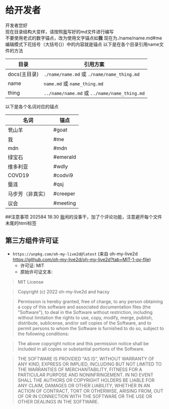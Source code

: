 # 给开发者
开发者您好  
现在目录结构大变样，请按照[我](./name/name.md#me)写好的md文件进行编写  
不要使用老式的数字锚点，改为使用文字锚点如**我** 现在为./name/name.md#me  
编辑模式下花括号（大括号{}）中的内容就是锚点
以下是在各个目录引用name文件的方法   

| 目录        | 引用方案                                        |
|-----------|---------------------------------------------|
| docs(主目录) | `./name/name.md` 或 `./name/name_thing.md`   |
| name      | `name.md` 或 `name_thing.md`                 |
| thing     | `../name/name.md` 或 `../name/name_thing.md` |

以下是各个名词对应的锚点


| 名词       | 锚点       |
|----------|----------|
| 茕山羊      | #goat    |
| 我        | #me      |
| mdn      | #mdn     |
| 绿宝石      | #emerald |
| 维多利亚     | #wdly    |
| COVD19   | #codvi9  |
| 蜃涟       | #qsj     |
| 马步芳（非真实） | #creeper |
| 议会       | #meeting |

##注意事项
202584 18:30 [我](name/name.md#mdn)闲的没事干，加了个评论功能，注意避开每个文件末尾的html标签

## 第三方组件许可证

- `https://unpkg.com/oh-my-live2d@latest` (来自 oh-my-live2d https://github.com/oh-my-live2d/oh-my-live2d?tab=MIT-1-ov-file)  
  - 许可证: MIT  
  - 原始许可证文本:  
>MIT License

>Copyright (c) 2022 oh-my-live2d and hacxy

>Permission is hereby granted, free of charge, to any person obtaining a copy
of this software and associated documentation files (the "Software"), to deal
in the Software without restriction, including without limitation the rights
to use, copy, modify, merge, publish, distribute, sublicense, and/or sell
copies of the Software, and to permit persons to whom the Software is
furnished to do so, subject to the following conditions:

>The above copyright notice and this permission notice shall be included in all
copies or substantial portions of the Software.

>THE SOFTWARE IS PROVIDED "AS IS", WITHOUT WARRANTY OF ANY KIND, EXPRESS OR
IMPLIED, INCLUDING BUT NOT LIMITED TO THE WARRANTIES OF MERCHANTABILITY,
FITNESS FOR A PARTICULAR PURPOSE AND NONINFRINGEMENT. IN NO EVENT SHALL THE
AUTHORS OR COPYRIGHT HOLDERS BE LIABLE FOR ANY CLAIM, DAMAGES OR OTHER
LIABILITY, WHETHER IN AN ACTION OF CONTRACT, TORT OR OTHERWISE, ARISING FROM,
OUT OF OR IN CONNECTION WITH THE SOFTWARE OR THE USE OR OTHER DEALINGS IN THE
SOFTWARE.

<div id="giscus"></div>
<script src="https://giscus.app/client.js"
        data-repo="nomdn/GoatBook-Source"
        data-repo-id="R_kgDOPXYjCw"
        data-category="General"
        data-category-id="DIC_kwDOPXYjC84Ctwim"
        data-mapping="title"
        data-strict="0"
        data-reactions-enabled="1"
        data-emit-metadata="0"
        data-input-position="top"
        data-theme="preferred_color_scheme"
        data-lang="zh-CN"
        crossorigin="anonymous"
        async>
</script>
